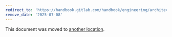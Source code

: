 ```yaml
---
redirect_to: 'https://handbook.gitlab.com/handbook/engineering/architecture/design-documents/cells/decisions/003_num_gke_clusters_per_cell/'
remove_date: '2025-07-08'
---
```


This document was moved to [another location](https://handbook.gitlab.com/handbook/engineering/architecture/design-documents/cells/decisions/003_num_gke_clusters_per_cell/).

<!-- This redirect file can be deleted after <2025-07-08>. -->
<!-- Redirects that point to other docs in the same project expire in three months. -->
<!-- Redirects that point to docs in a different project or site (for example, link is not relative and starts with `https:`) expire in one year. -->
<!-- Before deletion, see: https://docs.gitlab.com/ee/development/documentation/redirects.html -->
